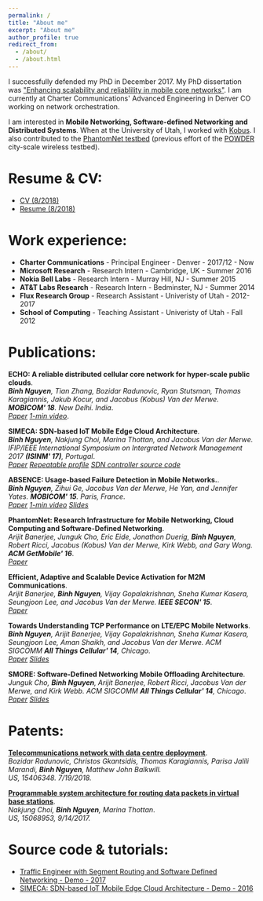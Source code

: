 ```yaml
---
permalink: /
title: "About me"
excerpt: "About me"
author_profile: true
redirect_from: 
  - /about/
  - /about.html
---
```


I successfully defended my PhD in December 2017. My PhD dissertation was ["Enhancing scalability and reliablility in mobile core networks"](https://www.flux.utah.edu/paper/271). 
I am currently at Charter Communications' Advanced Engineering in Denver CO working on network orchestration. 

I am interested in **Mobile Networking, Software-defined Networking and Distributed Systems**. 
When at the University of Utah, I worked with [Kobus](http://www.cs.utah.edu/~kobus). 
I also contributed to the [PhantomNet testbed](http://www.phantomnet.org/) (previous effort of the [POWDER](https://powderwireless.net/) city-scale wireless testbed).

Resume & CV:
======

* [CV (8/2018)](https://binhqnguyen.github.io/cv/)
* [Resume (8/2018)](files/Binh_Resume.pdf)

Work experience:
===========

* **Charter Communications** - Principal Engineer - Denver - 2017/12 - Now
* **Microsoft Research** - Research Intern - Cambridge, UK - Summer 2016
* **Nokia Bell Labs** - Research Intern - Murray Hill, NJ - Summer 2015
* **AT&T Labs Research** - Research Intern - Bedminster, NJ - Summer 2014
* **Flux Research Group** - Research Assistant - Univeristy of Utah - 2012-2017
* **School of Computing** - Teaching Assistant - Univeristy of Utah - Fall 2012

Publications:
===========
**ECHO: A reliable distributed cellular core network for hyper-scale public clouds**.   
***Binh Nguyen**, Tian Zhang, Bozidar Radunovic, Ryan Stutsman, Thomas Karagiannis, Jakub Kocur, and Jacobus (Kobus) Van der Merwe. **MOBICOM' 18**. New Delhi. India*.   
*[Paper](https://sigmobile.org/mobicom/2018/program.php) [1-min video](https://youtu.be/vf78318OG-k)*. 

**SIMECA: SDN-based IoT Mobile Edge Cloud Architecture**.  
***Binh Nguyen**, Nakjung Choi, Marina Thottan, and Jacobus Van der Merwe. IFIP/IEEE International Symposium on Intergrated Network Management 2017 **(ISINM' 17)**, Portugal*.    
*[Paper](http://www.cs.utah.edu/~binh/archive/simeca-ieeeim.pdf) [Repeatable profile](https://wiki.phantomnet.org/wiki/phantomnet/simeca-sdn-based-iot-mobile-edge-cloud-architecture/) [SDN controller source code](https://gitlab.flux.utah.edu/binh/simeca-minimum/)*

**ABSENCE: Usage-based Failure Detection in Mobile Networks.**.  
***Binh Nguyen**, Zihui Ge, Jacobus Van der Merwe, He Yan, and Jennifer Yates. **MOBICOM' 15**. Paris, France*.    
*[Paper](http://www.cs.utah.edu/~binh/archive/absence-paper.pdf) [1-min video](http://youtu.be/3Ha4axsnQZY) [Slides](http://www.cs.utah.edu/~binh/archive/absence-slides.pdf)*

**PhantomNet: Research Infrastructure for Mobile Networking, Cloud Computing and Software-Defined Networking**.  
*Arijit Banerjee, Junguk Cho, Eric Eide, Jonathon Duerig, **Binh Nguyen**, Robert Ricci, Jacobus (Kobus) Van der Merwe, Kirk Webb, and Gary Wong. **ACM GetMobile' 16***.     
*[Paper](http://www.cs.utah.edu/~binh/archive/phantomnet-paper.pdf)*

**Efficient, Adaptive and Scalable Device Activation for M2M Communications**.  
*Arijit Banerjee, **Binh Nguyen**, Vijay Gopalakrishnan, Sneha Kumar Kasera, Seungjoon Lee, and Jacobus Van der Merwe. **IEEE SECON' 15***.     
*[Paper](http://www.cs.utah.edu/~binh/archive/m2m-paper.pdf)*

**Towards Understanding TCP Performance on LTE/EPC Mobile Networks**.    
***Binh Nguyen**, Arijit Banerjee, Vijay Gopalakrishnan, Sneha Kumar Kasera, Seungjoon Lee, Aman Shaikh, and Jacobus Van der Merwe. ACM SIGCOMM **All Things Cellular' 14**, Chicago*.    
*[Paper](http://dl.acm.org/authorize?N71338) [Slides](http://www.cs.utah.edu/~binh/archive/towards-slides.pdf)*

**SMORE: Software-Defined Networking Mobile Offloading Architecture**.  
*Junguk Cho, **Binh Nguyen**, Arijit Banerjee, Robert Ricci, Jacobus Van der Merwe, and Kirk Webb. ACM SIGCOMM **All Things Cellular' 14**, Chicago*.    
*[Paper](http://dl.acm.org/authorize.cfm?key=N71324) [Slides](http://www.cs.utah.edu/~binh/archive/smore-slides.pdf)*

Patents:
======
**[Telecommunications network with data centre deployment](http://www.freepatentsonline.com/y2018/0205574.html)**.     
*Bozidar Radunovic, Christos Gkantsidis, Thomas Karagiannis, Parisa Jalili Marandi, **Binh Nguyen**, Matthew John Balkwill.*   
*US, 15406348. 7/19/2018.*

**[Programmable system architecture for routing data packets in virtual base stations](http://www.freepatentsonline.com/y2018/0205574.html)**.    
*Nakjung Choi, **Binh Nguyen**, Marina Thottan*.    
*US, 15068953, 9/14/2017.*

Source code & tutorials:
===========
* [Traffic Engineer with Segment Routing and Software Defined Networking - Demo - 2017](http://www.cs.utah.edu/~binh/archive/segment_routing/segment-routing-tutorial.html)
* [SIMECA: SDN-based IoT Mobile Edge Cloud Architecture - Demo - 2016](https://wiki.phantomnet.org/wiki/phantomnet/simeca-sdn-based-iot-mobile-edge-cloud-architecture/)
